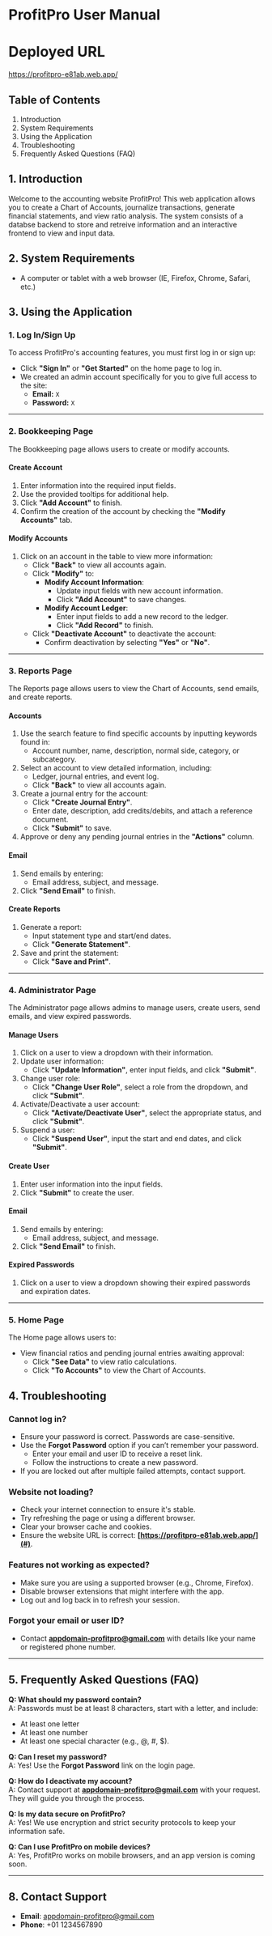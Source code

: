 # ProfitPro User Manual

# Deployed URL 
https://profitpro-e81ab.web.app/

## Table of Contents
1. Introduction
2. System Requirements
3. Using the Application
4. Troubleshooting
5. Frequently Asked Questions (FAQ)


## 1. Introduction

Welcome to the accounting website ProfitPro! This web application allows you to create a Chart of Accounts, journalize transactions, generate financial statements, and view ratio analysis. The system consists of a databse backend to store and retreive information and an interactive frontend to view and input data.

## 2. System Requirements

- A computer or tablet with a web browser (IE, Firefox, Chrome, Safari, etc.)

## 3. Using the Application

### 1. Log In/Sign Up
To access ProfitPro's accounting features, you must first log in or sign up:
- Click **"Sign In"** or **"Get Started"** on the home page to log in.
- We created an admin account specifically for you to give full access to the site:
  - **Email:** `X`
  - **Password:** `X`

---

### 2. Bookkeeping Page
The Bookkeeping page allows users to create or modify accounts.

#### **Create Account**
1. Enter information into the required input fields.
2. Use the provided tooltips for additional help.
3. Click **"Add Account"** to finish.
4. Confirm the creation of the account by checking the **"Modify Accounts"** tab.

#### **Modify Accounts**
1. Click on an account in the table to view more information:
   - Click **"Back"** to view all accounts again.
   - Click **"Modify"** to:
     - **Modify Account Information**:
       - Update input fields with new account information.
       - Click **"Add Account"** to save changes.
     - **Modify Account Ledger**:
       - Enter input fields to add a new record to the ledger.
       - Click **"Add Record"** to finish.
   - Click **"Deactivate Account"** to deactivate the account:
     - Confirm deactivation by selecting **"Yes"** or **"No"**.

---

### 3. Reports Page
The Reports page allows users to view the Chart of Accounts, send emails, and create reports.

#### **Accounts**
1. Use the search feature to find specific accounts by inputting keywords found in:
   - Account number, name, description, normal side, category, or subcategory.
2. Select an account to view detailed information, including:
   - Ledger, journal entries, and event log.
   - Click **"Back"** to view all accounts again.
3. Create a journal entry for the account:
   - Click **"Create Journal Entry"**.
   - Enter date, description, add credits/debits, and attach a reference document.
   - Click **"Submit"** to save.
4. Approve or deny any pending journal entries in the **"Actions"** column.

#### **Email**
1. Send emails by entering:
   - Email address, subject, and message.
2. Click **"Send Email"** to finish.

#### **Create Reports**
1. Generate a report:
   - Input statement type and start/end dates.
   - Click **"Generate Statement"**.
2. Save and print the statement:
   - Click **"Save and Print"**.

---

### 4. Administrator Page
The Administrator page allows admins to manage users, create users, send emails, and view expired passwords.

#### **Manage Users**
1. Click on a user to view a dropdown with their information.
2. Update user information:
   - Click **"Update Information"**, enter input fields, and click **"Submit"**.
3. Change user role:
   - Click **"Change User Role"**, select a role from the dropdown, and click **"Submit"**.
4. Activate/Deactivate a user account:
   - Click **"Activate/Deactivate User"**, select the appropriate status, and click **"Submit"**.
5. Suspend a user:
   - Click **"Suspend User"**, input the start and end dates, and click **"Submit"**.

#### **Create User**
1. Enter user information into the input fields.
2. Click **"Submit"** to create the user.

#### **Email**
1. Send emails by entering:
   - Email address, subject, and message.
2. Click **"Send Email"** to finish.

#### **Expired Passwords**
1. Click on a user to view a dropdown showing their expired passwords and expiration dates.

---

### 5. Home Page
The Home page allows users to:
- View financial ratios and pending journal entries awaiting approval:
  - Click **"See Data"** to view ratio calculations.
  - Click **"To Accounts"** to view the Chart of Accounts.


## 4. Troubleshooting

### Cannot log in?
- Ensure your password is correct. Passwords are case-sensitive.  
- Use the **Forgot Password** option if you can’t remember your password.  
  - Enter your email and user ID to receive a reset link.  
  - Follow the instructions to create a new password.  
- If you are locked out after multiple failed attempts, contact support.  

### Website not loading?
- Check your internet connection to ensure it's stable.  
- Try refreshing the page or using a different browser.  
- Clear your browser cache and cookies.  
- Ensure the website URL is correct: **[https://profitpro-e81ab.web.app/](#)**.  

### Features not working as expected?
- Make sure you are using a supported browser (e.g., Chrome, Firefox).  
- Disable browser extensions that might interfere with the app.  
- Log out and log back in to refresh your session.  

### Forgot your email or user ID?
- Contact **appdomain-profitpro@gmail.com** with details like your name or registered phone number.  

---

## 5. Frequently Asked Questions (FAQ)

**Q: What should my password contain?**  
A: Passwords must be at least 8 characters, start with a letter, and include:  
   - At least one letter  
   - At least one number  
   - At least one special character (e.g., @, #, $).  

**Q: Can I reset my password?**  
A: Yes! Use the **Forgot Password** link on the login page.  

**Q: How do I deactivate my account?**  
A: Contact support at **appdomain-profitpro@gmail.com** with your request. They will guide you through the process.  

**Q: Is my data secure on ProfitPro?**  
A: Yes! We use encryption and strict security protocols to keep your information safe.  

**Q: Can I use ProfitPro on mobile devices?**  
A: Yes, ProfitPro works on mobile browsers, and an app version is coming soon.

---

## 8. Contact Support

- **Email**:  appdomain-profitpro@gmail.com
- **Phone**: +01 1234567890

